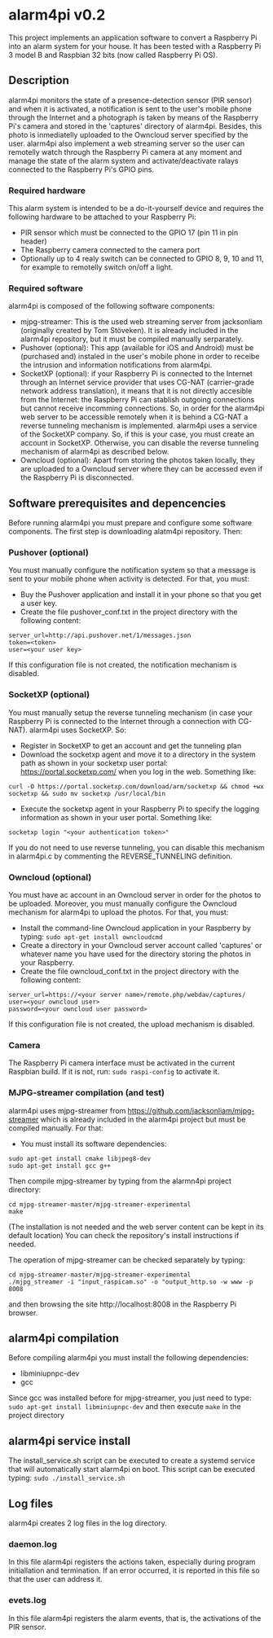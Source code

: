 # alarm4pi v0.2
This project implements an application software to convert a Raspberry Pi
into an alarm system for your house.
It has been tested with a Raspberry Pi 3 model B and Raspbian 32 bits (now
called Raspberry Pi OS).

## Description
alarm4pi monitors the state of a presence-detection sensor (PIR sensor) and
when it is activated, a notification is sent to the user's mobile phone
through the Internet and a photograph is taken by means of the Raspberry Pi's
camera and stored in the 'captures' directory of alarm4pi. Besides, this photo
is inmediatelly uploaded to the Owncloud server specified by the user.
alarm4pi also implement a web streaming server so the user can remotelly watch
through the Raspberry Pi camera at any moment and manage the state of the alarm
system and activate/deactivate ralays connected to the Raspberry Pi's GPIO pins.

### Required hardware
This alarm system is intended to be a do-it-yourself device and requires the
following hardware to be attached to your Raspberry Pi:
* PIR sensor which must be connected to the GPIO 17 (pin 11 in pin header)
* The Raspberry camera connected to the camera port
* Optionally up to 4 realy switch can be connected to GPIO 8, 9, 10 and 11, for
example to remotelly switch on/off a light.

### Required software
alarm4pi is composed of the following software components:
* mjpg-streamer: This is the used web streaming server from jacksonliam
(originally created by Tom Stöveken). It is already included
in the alarm4pi repository, but it must be compiled manually serparately.
* Pushover (optional): This app (available for iOS and Android) must be
(purchased and) instaled in the user's mobile phone in order to receibe the
intrusion and information notifications from alarm4pi.
* SocketXP (optional): if your Raspberry Pi is connected to the Internet
through an Internet service provider that uses CG-NAT (carrier-grade network
address translation), it means that it is not directly accesible from the
Internet: the Raspberry Pi can stablish outgoing connections but cannot
receive incomming connections. So, in order for the alarm4pi web server to be
accessible remotely when it is behind a CG-NAT a reverse tunneling mechanism
is implemented. alarm4pi uses a service of the SocketXP company. So, if this
is your case, you must create an account in SocketXP. Otherwise, you can
disable the reverse tunneling mechanism of alarm4pi as described below.
* Owncloud (optional): Apart from storing the photos taken locally, they are
uploaded to a Owncloud server where they can be accessed even if the Raspberry
Pi is disconnected.

## Software prerequisites and depencencies
Before running alarm4pi you must prepare and configure some software
components. The first step is downloading alatm4pi repository. Then:

### Pushover (optional)
You must manually configure the notification system so that a message is
sent to your mobile phone when activity is detected. For that, you must:
* Buy the Pushover application and install it in your phone so that you
get a user key.
* Create the file pushover_conf.txt in the project directory with the
following content:
```
server_url=http://api.pushover.net/1/messages.json
token=<token>
user=<your user key>
```
If this configuration file is not created, the notification mechanism is
disabled.

### SocketXP (optional)
You must manually setup the reverse tunneling mechanism (in case your
Raspberry Pi is connected to the Internet through a connection with CG-NAT).
alarm4pi uses SocketXP. So:
* Register in SocketXP to get an account and get the tunneling plan
* Download the socketxp agent and move it to a directory in the system path
as shown in your socketxp user portal: https://portal.socketxp.com/ when
you log in the web. Something like:
```
curl -O https://portal.socketxp.com/download/arm/socketxp && chmod +wx socketxp && sudo mv socketxp /usr/local/bin
```
* Execute the socketxp agent in your Raspberry Pi to specify the logging
information as shown in your user portal. Something like:
```
socketxp login "<your authentication token>"
```
If you do not need to use reverse tunneling, you can disable this mechanism
in alarm4pi.c by commenting the REVERSE_TUNNELING definition.

### Owncloud (optional)
You must have ac account in an Owncloud server in order for the photos to be
uploaded. Moreover, you must manually configure the Owncloud mechanism for
alarm4pi to upload the photos. For that, you must:
* Install the command-line Owncloud application in your Raspberry by typing:
``` sudo apt-get install owncloudcmd ```
* Create a directory in your Owncloud server account called 'captures' or
whatever name you have used for the directory storing the photos in your
Raspberry.
* Create the file owncloud_conf.txt in the project directory with the
following content:
```
server_url=https://<your server name>/remote.php/webdav/captures/
user=<your owncloud user>
password=<your owncloud user password>
```

If this configuration file is not created, the upload mechanism is disabled.

### Camera
The Raspberry Pi camera interface must be activated in the current Raspbian
build. If it is not, run:
``` sudo raspi-config ```
to activate it.

### MJPG-streamer compilation (and test)
alarm4pi uses mjpg-streamer from https://github.com/jacksonliam/mjpg-streamer
which is already included in the alarm4pi project but must be compiled
manually. For that:
* You must install its software dependencies:
```
sudo apt-get install cmake libjpeg8-dev
sudo apt-get install gcc g++
```
Then compile mjpg-streamer by typing from the alarmn4pi project directory:
```
cd mjpg-streamer-master/mjpg-streamer-experimental
make
```
(The installation is not needed and the web server content can be kept in
its default location)
You can check the repository's install instructions if needed.

The operation of mjpg-streamer can be checked separately by typing:
```
cd mjpg-streamer-master/mjpg-streamer-experimental
./mjpg_streamer -i "input_raspicam.so" -o "output_http.so -w www -p 8008
```
and then browsing the site http://localhost:8008 in the Raspberry Pi browser.

## alarm4pi compilation
Before compiling alarm4pi you must install the following dependencies:
* libminiupnpc-dev
* gcc

Since gcc was installed before for mjpg-streamer, you just need to type:
``` sudo apt-get install libminiupnpc-dev ```
and then execute ```make``` in the project directory

## alarm4pi service install ###
The install_service.sh script can be executed to create a systemd service
that will automatically start alarm4pi on boot. This script can be executed typing:
``` sudo ./install_service.sh ```

## Log files
alarm4pi creates 2 log files in the log directory.

### daemon.log
In this file alarm4pi registers the actions taken, especially during program
initiallation and termination. If an error occurred, it is reported in this
file so that the user can address it.

### evets.log
In this file alarm4pi registers the alarm events, that is, the activations of
the PIR sensor.

